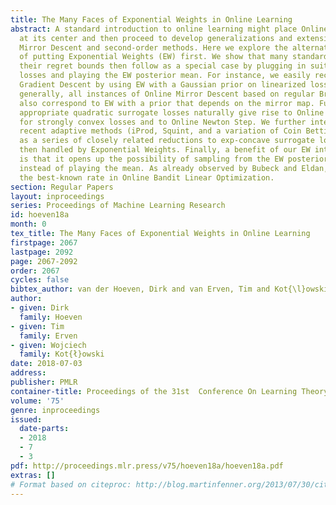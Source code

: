 ```yaml
---
title: The Many Faces of Exponential Weights in Online Learning
abstract: A standard introduction to online learning might place Online Gradient Descent
  at its center and then proceed to develop generalizations and extensions like Online
  Mirror Descent and second-order methods. Here we explore the alternative approach
  of putting Exponential Weights (EW) first. We show that many standard methods and
  their regret bounds then follow as a special case by plugging in suitable surrogate
  losses and playing the EW posterior mean. For instance, we easily recover Online
  Gradient Descent by using EW with a Gaussian prior on linearized losses, and, more
  generally, all instances of Online Mirror Descent based on regular Bregman divergences
  also correspond to EW with a prior that depends on the mirror map. Furthermore,
  appropriate quadratic surrogate losses naturally give rise to Online Gradient Descent
  for strongly convex losses and to Online Newton Step. We further interpret several
  recent adaptive methods (iProd, Squint, and a variation of Coin Betting for experts)
  as a series of closely related reductions to exp-concave surrogate losses that are
  then handled by Exponential Weights. Finally, a benefit of our EW interpretation
  is that it opens up the possibility of sampling from the EW posterior distribution
  instead of playing the mean. As already observed by Bubeck and Eldan, this recovers
  the best-known rate in Online Bandit Linear Optimization.
section: Regular Papers
layout: inproceedings
series: Proceedings of Machine Learning Research
id: hoeven18a
month: 0
tex_title: The Many Faces of Exponential Weights in Online Learning
firstpage: 2067
lastpage: 2092
page: 2067-2092
order: 2067
cycles: false
bibtex_author: van der Hoeven, Dirk and van Erven, Tim and Kot{\l}owski, Wojciech
author:
- given: Dirk
  family: Hoeven
- given: Tim
  family: Erven
- given: Wojciech
  family: Kot{ł}owski
date: 2018-07-03
address: 
publisher: PMLR
container-title: Proceedings of the 31st  Conference On Learning Theory
volume: '75'
genre: inproceedings
issued:
  date-parts:
  - 2018
  - 7
  - 3
pdf: http://proceedings.mlr.press/v75/hoeven18a/hoeven18a.pdf
extras: []
# Format based on citeproc: http://blog.martinfenner.org/2013/07/30/citeproc-yaml-for-bibliographies/
---
```

